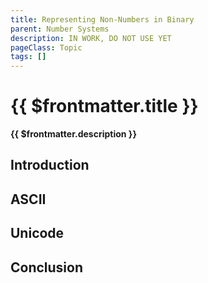 ```yaml
---
title: Representing Non-Numbers in Binary
parent: Number Systems
description: IN WORK, DO NOT USE YET
pageClass: Topic
tags: []
---
```


# {{ $frontmatter.title }}
**{{ $frontmatter.description }}**

<KeyConcepts :ConceptArray= "[
{
  Concept:'Concept 1',
  Details:'  '
},
{
  Concept:'Concept 2',
  Details:'  '
  },
]" />

## Introduction

## ASCII

## Unicode

## Conclusion